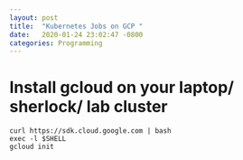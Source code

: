 ```yaml
---
layout: post
title:  "Kubernetes Jobs on GCP "
date:   2020-01-24 23:02:47 -0800
categories: Programming
---
```


# Install gcloud on your laptop/ sherlock/ lab cluster 

```
curl https://sdk.cloud.google.com | bash
exec -l $SHELL
gcloud init 
```

